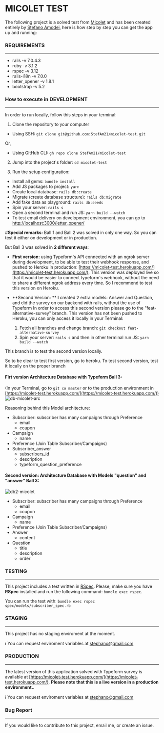 # MICOLET TEST
The following project is a solved test from [Micolet](https://github.com/ecommerce-ventures/Micolet-Coding-challenge/blob/main/micolet-challenge-en.md) and has been created entirely by [Stefano Amodei](https://www.linkedin.com/in/stefano-amodei/), here is how step by step you can get the app up and running:

### REQUIREMENTS
---

- rails -v 7.0.4.3
- ruby -v 3.1.2
- rspec -v 3.12
- rails-i18n -v 7.0.0
- letter_opener -v 1.8.1
- bootstrap -v 5.2


### How to execute in DEVELOPMENT
---
In order to run locally, follow this steps in your terminal:

1. Clone the repository to your computer
  - Using SSH: `git clone git@github.com:StefAm21/micolet-test.git`
  
  Or,
  
  - Using GitHub CLI: `gh repo clone StefAm21/micolet-test`

2. Jump into the project's folder: `cd micolet-test`

3. Run the setup configuration:
  - Install all gems: `bundle install`
  - Add JS packages to project: `yarn`
  - Create local database: `rails db:create`
  - Migrate (create database structure): `rails db:migrate`
  - Add fake data as playground: `rails db:seeds`
  - Spin your server: `rails s`
  - Open a second terminal and run JS: `yarn build --watch`
  - To test email delivery on development environment, you can go to [http://localhost:3000/letter_opener/](http://localhost:3000/letter_opener/)

#**Special remarks:**
 Ball 1 and Ball 2 was solved in only one way. So you can test it either on development or in production.

But Ball 3 was solved in **2 different ways**:
- **First version:** using Typeform's API connected with an ngrok server during development, to be able to test their webhook response, and pushed to Heroku in production: [https://micolet-test.herokuapp.com/](https://micolet-test.herokuapp.com/). This version was deployed live so that it would be easier to connect typeform's webhook, without the need to share a different ngrok address every time.
So I recommend to test this version on Heroku.

- **Second Version: ** I created  2 extra models: Answer and Question, and did the survey on our backend with rails, without the use of Typeform
In order to access this second version please go to the "feat-alternative-survey" branch. This version has not been pushed to Heroku, you can only access it locally in your Terminal:

  1. Fetch all branches and change branch: `git checkout feat-alternative-survey`
  2. Spin your server: `rails s` and then in other terminal run JS: `yarn build --watch`
  
 This branch is to test the second version locally.
 
So to be clear to test first version, go to heroku. To test second version, test it locally on the proper branch

#### Firt version Architecture Database with Typeform Ball 3:
(In your Terminal, go to `git co master` or to the production environment in [https://micolet-test.herokuapp.com/](https://micolet-test.herokuapp.com/))
![db-micolet-arc](https://github.com/StefAm21/micolet-test/assets/80965786/1d093150-6357-40d5-81d5-4562df9a201f)

Reasoning behind this Model architecture:
- Subscriber: subscriber has many campaigns through Preference
  - email
  - coupon
- Campaign
  - name
- Preference (Join Table Subscriber/Campaigns)
- Subscriber_answer
  - subscribers_id
  - description
  - typeform_question_preference

#### Second version: Architecture Database with Models "question" and "answer" Ball 3:
![db2-micolet](https://github.com/StefAm21/micolet-test/assets/80965786/b16064ea-455a-4669-a2bc-30b31f51b823)

- Subscriber: subscriber has many campaigns through Preference
  - email
  - coupon
- Campaign
  - name
- Preference (Join Table Subscriber/Campaigns)
- Answer
  - content
- Question
  - title
  - description
  - order

### TESTING
---
This project includes a test written in [RSpec](https://github.com/rspec/rspec-rails). Please, make sure you have **RSpec** installed and run the following command: `bundle exec rspec`.

You can run the test with: `bundle exec rspec spec/models/subscriber_spec.rb`

### STAGING
---
This project has no staging enviroment at the moment.

ℹ️ You can request enviroment variables at stephano@gmail.com

### PRODUCTION
---
The latest version of this application solved with Typeform survey is available at [https://micolet-test.herokuapp.com/](https://micolet-test.herokuapp.com/). **Please note that this is a live version in a production environment.**.

ℹ️ You can request enviroment variables at stephano@gmail.com


### Bug Report
---
If you would like to contribute to this project, email me, or create an issue.
